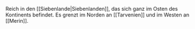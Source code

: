 Reich in den [[Siebenlande|Siebenlanden]], das sich ganz im Osten des Kontinents befindet. Es grenzt im Norden an [[Tarvenien]] und im Westen an [[Merin]].